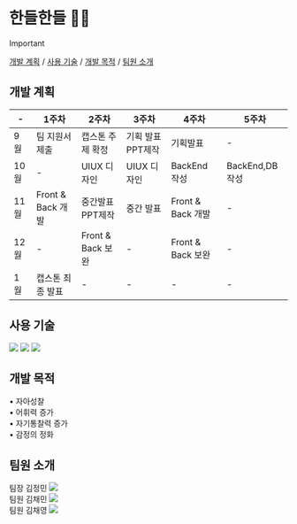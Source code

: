 # 한들한들 🌿🍂
>[!important]
>[개발 계획](#개발-계획)  /  [사용 기술](#사용-기술)  /  [개발 목적](#개발-목적)   /   [팀원 소개](#팀원-소개)


## 개발 계획
|  -  |1주차|2주차|3주차|4주차|5주차|
|---|---|---|---|---|---|
|9월|팀 지원서 제출|캡스톤 주제 확정|기획 발표 PPT제작|기획발표|  -  |
|10월|  -  |UIUX 디자인| UIUX 디자인|BackEnd 작성| BackEnd,DB 작성|
|11월| Front & Back 개발|중간발표 PPT제작|중간 발표| Front & Back 개발|  -  |
|12월|  -  | Front & Back 보완|  -  | Front & Back 보완|  -  |
|1월|캡스톤 최종 발표|  -  |  -  |  -  |  -  |

## 사용 기술
  <img src="https://img.shields.io/badge/flutter-02569B?style=for-the-badge&logo=flutter&logoColor=white"> <img src="https://img.shields.io/badge/Firebase-DD2C00?style=for-the-badge&logo=Firebase&logoColor=white"> <img src="https://img.shields.io/badge/Firestore-DD2C00?style=for-the-badge&logo=Firebase&logoColor=white">

## 개발 목적
  • 자아성찰 <br>
  • 어휘력 증가 <br>
  • 자기통찰력 증가<br>
  • 감정의 정화<br>

## 팀원 소개
팀장 김정민       <a href="https://github.com/wjmals"><img src="https://img.shields.io/badge/github-181717?style=flat-square&logo=github&logoColor=white"/></a> <br>
팀원 김채민       <a href="https://github.com/coals615"><img src="https://img.shields.io/badge/github-181717?style=flat-square&logo=github&logoColor=white"/></a> <br>
팀원 김채영       <a href="https://github.com/chaee12345"><img src="https://img.shields.io/badge/github-181717?style=flat-square&logo=github&logoColor=white"/></a>

